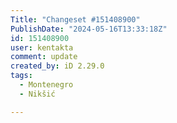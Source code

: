 ```yaml
---
Title: "Changeset #151408900"
PublishDate: "2024-05-16T13:33:18Z"
id: 151408900
user: kentakta
comment: update
created_by: iD 2.29.0
tags:
  - Montenegro
  - Nikšić

---
```


